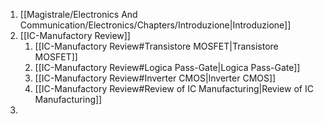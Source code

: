 1. [[Magistrale/Electronics And Communication/Electronics/Chapters/Introduzione|Introduzione]]
2. [[IC-Manufactory Review]]
	1. [[IC-Manufactory Review#Transistore MOSFET|Transistore MOSFET]]
	2. [[IC-Manufactory Review#Logica Pass-Gate|Logica Pass-Gate]]
	3. [[IC-Manufactory Review#Inverter CMOS|Inverter CMOS]]
	4. [[IC-Manufactory Review#Review of IC Manufacturing|Review of IC Manufacturing]]
3. 